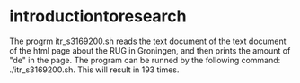 # introductiontoresearch

The progrm itr_s3169200.sh reads the text document of the text document of the html page about the RUG in Groningen, and then prints the amount of "de" in the page. The program can be runned by the following command: ./itr_s3169200.sh. This will result in 193 times.
